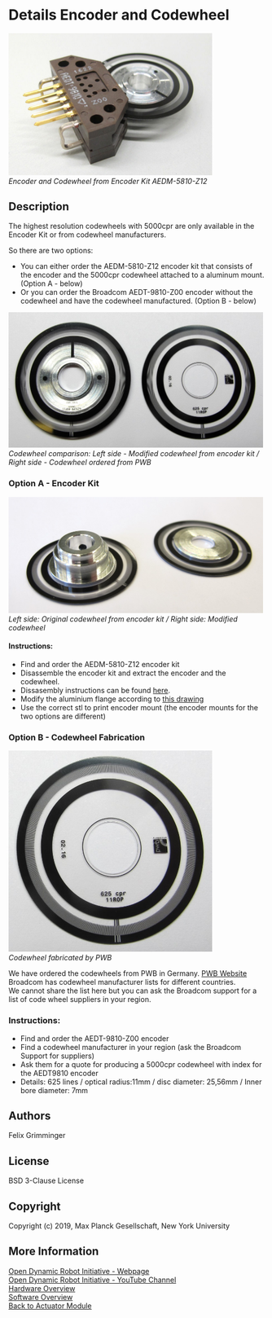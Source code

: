 Details Encoder and Codewheel
=======================

<img src="../images/broadcom_encoder_1.jpg" width="400"> <br>*Encoder and Codewheel from Encoder Kit AEDM-5810-Z12*  

Description
------------
The highest resolution codewheels with 5000cpr are only available in the Encoder Kit or from codewheel manufacturers.

So there are two options:
* You can either order the AEDM-5810-Z12 encoder kit that consists of the encoder and the 5000cpr codewheel attached to a aluminum mount. (Option A - below)  
* Or you can order the Broadcom AEDT-9810-Z00 encoder without the codewheel and have the codewheel manufactured. (Option B - below)

<img src="../images/code_wheel_comparison.jpg" width="500"> <br>*Codewheel comparison: Left side - Modified codewheel from encoder kit / Right side - Codewheel ordered from PWB*

### Option A - Encoder Kit

<img src="../images/code_wheel_modification_1.jpg" width="500"> <br>*Left side: Original codewheel from encoder kit / Right side: Modified codewheel*

#### Instructions:
* Find and order the AEDM-5810-Z12 encoder kit
* Disassemble the encoder kit and extract the encoder and the codewheel.
* Dissasembly instructions can be found [here](details_encoder_kit_disassembly.md).
* Modify the aluminium flange according to [this drawing](../drawings/codewheel_modification.PDF)
* Use the correct stl to print encoder mount (the encoder mounts for the two options are different)


### Option B - Codewheel Fabrication
<img src="../images/code_wheel_pwb_1.jpg" width="400"> <br>*Codewheel fabricated by PWB*  

We have ordered the codewheels from PWB in Germany. [PWB Website](https://www.pwb-encoders.com)  
Broadcom has codewheel manufacturer lists for different countries.  
We cannot share the list here but you can ask the Broadcom support for a list of code wheel suppliers in your region.

### Instructions:

* Find and order the AEDT-9810-Z00 encoder
* Find a codewheel manufacturer in your region (ask the Broadcom Support for suppliers)
* Ask them for a quote for producing a 5000cpr codewheel with index for the AEDT9810 encoder
* Details: 625 lines / optical radius:11mm / disc diameter: 25,56mm / Inner bore diameter: 7mm


Authors
--------
Felix Grimminger

License
-------
BSD 3-Clause License

Copyright
-----------
Copyright (c) 2019, Max Planck Gesellschaft, New York University

More Information
----------------
[Open Dynamic Robot Initiative - Webpage](https://open-dynamic-robot-initiative.github.io)  
[Open Dynamic Robot Initiative - YouTube Channel](https://www.youtube.com/channel/UCx32JW2oIrax47Gjq8zNI-w)  
[Hardware Overview](../../README.md)  
[Software Overview](https://github.com/open-dynamic-robot-initiative/open-dynamic-robot-initiative.github.io/wiki/Open-Dynamic-Robot-Initiative-Documentation)  
[Back to Actuator Module](../README.md)
